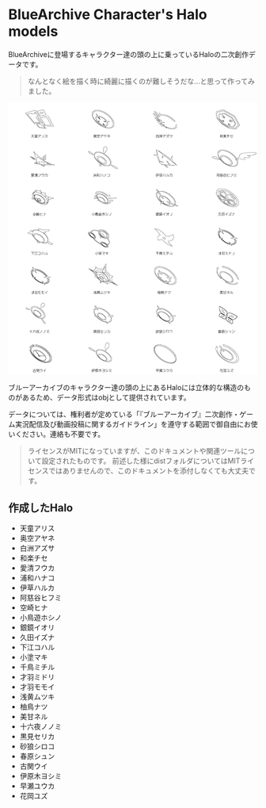 # BlueArchive Character's Halo models

BlueArchiveに登場するキャラクター達の頭の上に乗っているHaloの二次創作データです。

> なんとなく絵を描く時に綺麗に描くのが難しそうだな…と思って作ってみました。

![halo_01](images/halo_01.png)

ブルーアーカイブのキャラクター達の頭の上にあるHaloには立体的な構造のものがあるため、データ形式はobjとして提供されています。

データについては、権利者が定めている「『ブルーアーカイブ』二次創作・ゲーム実況配信及び動画投稿に関するガイドライン」を遵守する範囲で御自由にお使いください。連絡も不要です。

> ライセンスがMITになっていますが、このドキュメントや関連ツールについて設定されたものです。
> 前述した様にdistフォルダについてはMITライセンスではありませんので、このドキュメントを添付しなくても大丈夫です。

## 作成したHalo

- 天童アリス
- 奥空アヤネ
- 白洲アズサ
- 和楽チセ
- 愛清フウカ
- 浦和ハナコ
- 伊草ハルカ
- 阿慈谷ヒフミ
- 空崎ヒナ
- 小鳥遊ホシノ
- 銀鏡イオリ
- 久田イズナ
- 下江コハル
- 小塗マキ
- 千鳥ミチル
- 才羽ミドリ
- 才羽モモイ
- 浅黄ムツキ
- 柚鳥ナツ
- 美甘ネル
- 十六夜ノノミ
- 黒見セリカ
- 砂狼シロコ
- 春原シュン
- 古関ウイ
- 伊原木ヨシミ
- 早瀬ユウカ
- 花岡ユズ
